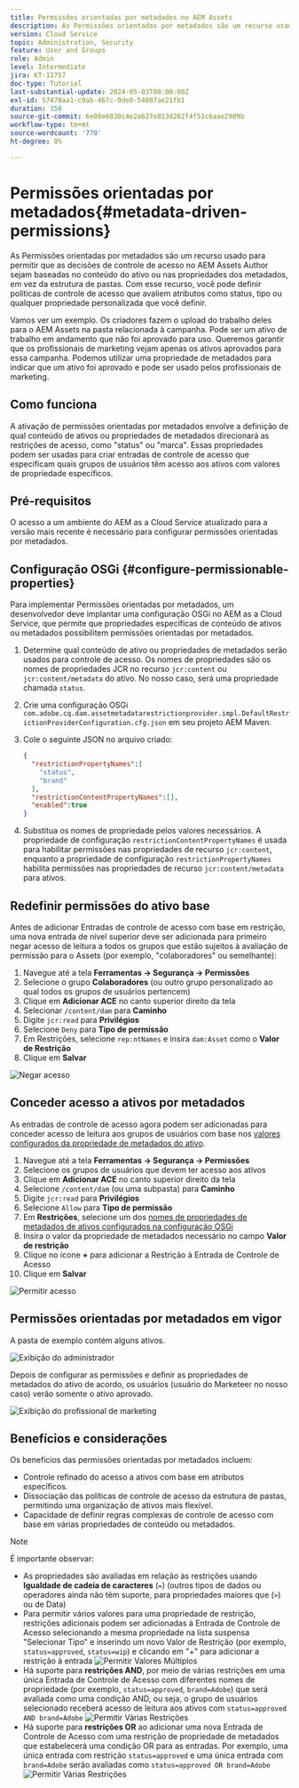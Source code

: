 ```yaml
---
title: Permissões orientadas por metadados no AEM Assets
description: As Permissões orientadas por metadados são um recurso usado para restringir o acesso com base nas propriedades dos metadados do ativo, em vez da estrutura de pastas.
version: Cloud Service
topic: Administration, Security
feature: User and Groups
role: Admin
level: Intermediate
jira: KT-13757
doc-type: Tutorial
last-substantial-update: 2024-05-03T00:00:00Z
exl-id: 57478aa1-c9ab-467c-9de0-54807ae21fb1
duration: 158
source-git-commit: 6e08e6830c4e2ab27e813d262f4f51c6aae2909b
workflow-type: tm+mt
source-wordcount: '770'
ht-degree: 0%

---
```


# Permissões orientadas por metadados{#metadata-driven-permissions}

As Permissões orientadas por metadados são um recurso usado para permitir que as decisões de controle de acesso no AEM Assets Author sejam baseadas no conteúdo do ativo ou nas propriedades dos metadados, em vez da estrutura de pastas. Com esse recurso, você pode definir políticas de controle de acesso que avaliem atributos como status, tipo ou qualquer propriedade personalizada que você definir.

Vamos ver um exemplo. Os criadores fazem o upload do trabalho deles para o AEM Assets na pasta relacionada à campanha. Pode ser um ativo de trabalho em andamento que não foi aprovado para uso. Queremos garantir que os profissionais de marketing vejam apenas os ativos aprovados para essa campanha. Podemos utilizar uma propriedade de metadados para indicar que um ativo foi aprovado e pode ser usado pelos profissionais de marketing.

## Como funciona

A ativação de permissões orientadas por metadados envolve a definição de qual conteúdo de ativos ou propriedades de metadados direcionará as restrições de acesso, como &quot;status&quot; ou &quot;marca&quot;. Essas propriedades podem ser usadas para criar entradas de controle de acesso que especificam quais grupos de usuários têm acesso aos ativos com valores de propriedade específicos.

## Pré-requisitos

O acesso a um ambiente do AEM as a Cloud Service atualizado para a versão mais recente é necessário para configurar permissões orientadas por metadados.

## Configuração OSGi {#configure-permissionable-properties}

Para implementar Permissões orientadas por metadados, um desenvolvedor deve implantar uma configuração OSGi no AEM as a Cloud Service, que permite que propriedades específicas de conteúdo de ativos ou metadados possibilitem permissões orientadas por metadados.

1. Determine qual conteúdo de ativo ou propriedades de metadados serão usados para controle de acesso. Os nomes de propriedades são os nomes de propriedades JCR no recurso `jcr:content` ou `jcr:content/metadata` do ativo. No nosso caso, será uma propriedade chamada `status`.
1. Crie uma configuração OSGi `com.adobe.cq.dam.assetmetadatarestrictionprovider.impl.DefaultRestrictionProviderConfiguration.cfg.json` em seu projeto AEM Maven.
1. Cole o seguinte JSON no arquivo criado:

   ```json
   {
     "restrictionPropertyNames":[
       "status",
       "brand"
     ],
     "restrictionContentPropertyNames":[],
     "enabled":true
   }
   ```

1. Substitua os nomes de propriedade pelos valores necessários.  A propriedade de configuração `restrictionContentPropertyNames` é usada para habilitar permissões nas propriedades de recurso `jcr:content`, enquanto a propriedade de configuração `restrictionPropertyNames` habilita permissões nas propriedades de recurso `jcr:content/metadata` para ativos.

## Redefinir permissões do ativo base

Antes de adicionar Entradas de controle de acesso com base em restrição, uma nova entrada de nível superior deve ser adicionada para primeiro negar acesso de leitura a todos os grupos que estão sujeitos à avaliação de permissão para o Assets (por exemplo, &quot;colaboradores&quot; ou semelhante):

1. Navegue até a tela __Ferramentas → Segurança → Permissões__
1. Selecione o grupo __Colaboradores__ (ou outro grupo personalizado ao qual todos os grupos de usuários pertencem)
1. Clique em __Adicionar ACE__ no canto superior direito da tela
1. Selecionar `/content/dam` para __Caminho__
1. Digite `jcr:read` para __Privilégios__
1. Selecione `Deny` para __Tipo de permissão__
1. Em Restrições, selecione `rep:ntNames` e insira `dam:Asset` como o __Valor de Restrição__
1. Clique em __Salvar__

![Negar acesso](./assets/metadata-driven-permissions/deny-access.png)

## Conceder acesso a ativos por metadados

As entradas de controle de acesso agora podem ser adicionadas para conceder acesso de leitura aos grupos de usuários com base nos [valores configurados da propriedade de metadados do ativo](#configure-permissionable-properties).

1. Navegue até a tela __Ferramentas → Segurança → Permissões__
1. Selecione os grupos de usuários que devem ter acesso aos ativos
1. Clique em __Adicionar ACE__ no canto superior direito da tela
1. Selecione `/content/dam` (ou uma subpasta) para __Caminho__
1. Digite `jcr:read` para __Privilégios__
1. Selecione `Allow` para __Tipo de permissão__
1. Em __Restrições__, selecione um dos [nomes de propriedades de metadados de ativos configurados na configuração OSGi](#configure-permissionable-properties)
1. Insira o valor da propriedade de metadados necessário no campo __Valor de restrição__
1. Clique no ícone __+__ para adicionar a Restrição à Entrada de Controle de Acesso
1. Clique em __Salvar__

![Permitir acesso](./assets/metadata-driven-permissions/allow-access.png)

## Permissões orientadas por metadados em vigor

A pasta de exemplo contém alguns ativos.

![Exibição do administrador](./assets/metadata-driven-permissions/admin-view.png)

Depois de configurar as permissões e definir as propriedades de metadados do ativo de acordo, os usuários (usuário do Marketeer no nosso caso) verão somente o ativo aprovado.

![Exibição do profissional de marketing](./assets/metadata-driven-permissions/marketeer-view.png)

## Benefícios e considerações

Os benefícios das permissões orientadas por metadados incluem:

- Controle refinado do acesso a ativos com base em atributos específicos.
- Dissociação das políticas de controle de acesso da estrutura de pastas, permitindo uma organização de ativos mais flexível.
- Capacidade de definir regras complexas de controle de acesso com base em várias propriedades de conteúdo ou metadados.

>[!NOTE]
>
> É importante observar:
> 
> - As propriedades são avaliadas em relação às restrições usando __Igualdade de cadeia de caracteres__ (`=`) (outros tipos de dados ou operadores ainda não têm suporte, para propriedades maiores que (`>`) ou de Data)
> - Para permitir vários valores para uma propriedade de restrição, restrições adicionais podem ser adicionadas à Entrada de Controle de Acesso selecionando a mesma propriedade na lista suspensa &quot;Selecionar Tipo&quot; e inserindo um novo Valor de Restrição (por exemplo, `status=approved`, `status=wip`) e clicando em &quot;+&quot; para adicionar a restrição à entrada
> ![Permitir Valores Múltiplos](./assets/metadata-driven-permissions/allow-multiple-values.png)
> - Há suporte para __restrições AND__, por meio de várias restrições em uma única Entrada de Controle de Acesso com diferentes nomes de propriedade (por exemplo, `status=approved`, `brand=Adobe`) que será avaliada como uma condição AND, ou seja, o grupo de usuários selecionado receberá acesso de leitura aos ativos com `status=approved AND brand=Adobe`
> ![Permitir Várias Restrições](./assets/metadata-driven-permissions/allow-multiple-restrictions.png)
> - Há suporte para __restrições OR__ ao adicionar uma nova Entrada de Controle de Acesso com uma restrição de propriedade de metadados que estabelecerá uma condição OR para as entradas. Por exemplo, uma única entrada com restrição `status=approved` e uma única entrada com `brand=Adobe` serão avaliadas como `status=approved OR brand=Adobe`
> ![Permitir Várias Restrições](./assets/metadata-driven-permissions/allow-multiple-aces.png)
